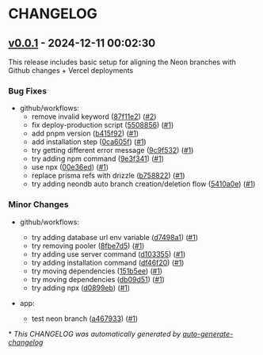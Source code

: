 # CHANGELOG

## [v0.0.1](https://github.com/hliutongco/stagedoor/releases/tag/v0.0.1) - 2024-12-11 00:02:30

This release includes basic setup for aligning the Neon branches with Github changes + Vercel deployments

### Bug Fixes

- github/workflows:
  - remove invalid keyword ([87f11e2](https://github.com/hliutongco/stagedoor/commit/87f11e20492f3464ff0036b0120563e0c21bc96f)) ([#2](https://github.com/hliutongco/stagedoor/pull/2))
  - fix deploy-production script ([5508856](https://github.com/hliutongco/stagedoor/commit/55088563178197009d99401ec17457919c571ddf)) ([#1](https://github.com/hliutongco/stagedoor/pull/1))
  - add pnpm version ([b415f92](https://github.com/hliutongco/stagedoor/commit/b415f9217f5a5ad311f6e2219c818787233daf86)) ([#1](https://github.com/hliutongco/stagedoor/pull/1))
  - add installation step ([0ca605f](https://github.com/hliutongco/stagedoor/commit/0ca605f73155d49665b41a73a3f9ab9d15910c97)) ([#1](https://github.com/hliutongco/stagedoor/pull/1))
  - try getting different error message ([9c9f532](https://github.com/hliutongco/stagedoor/commit/9c9f532fb9ecd51a704ab67ee4b57a4c91b1d96f)) ([#1](https://github.com/hliutongco/stagedoor/pull/1))
  - try adding npm command ([9e3f341](https://github.com/hliutongco/stagedoor/commit/9e3f341fc4fc471ea5b72b585df3986f92bac80c)) ([#1](https://github.com/hliutongco/stagedoor/pull/1))
  - use npx ([00e36ed](https://github.com/hliutongco/stagedoor/commit/00e36ed65141f287ca7d5b373915b55c311811aa)) ([#1](https://github.com/hliutongco/stagedoor/pull/1))
  - replace prisma refs with drizzle ([b758822](https://github.com/hliutongco/stagedoor/commit/b758822d65e699b0cecfe95c42d7fa42a7dff353)) ([#1](https://github.com/hliutongco/stagedoor/pull/1))
  - try adding neondb auto branch creation/deletion flow ([5410a0e](https://github.com/hliutongco/stagedoor/commit/5410a0e362f8ada615f9c22cb7d6c3fdc89a73e2)) ([#1](https://github.com/hliutongco/stagedoor/pull/1))

### Minor Changes

- github/workflows:

  - try adding database url env variable ([d7498a1](https://github.com/hliutongco/stagedoor/commit/d7498a1adce4848366dd6f2b80a8b6268c424f8b)) ([#1](https://github.com/hliutongco/stagedoor/pull/1))
  - try removing pooler ([8fbe7d5](https://github.com/hliutongco/stagedoor/commit/8fbe7d5d3208f8215d72c6878756fa9b2b67770d)) ([#1](https://github.com/hliutongco/stagedoor/pull/1))
  - try adding use server command ([d103355](https://github.com/hliutongco/stagedoor/commit/d1033559ae429d609e2e367d7ba83196518ae9b5)) ([#1](https://github.com/hliutongco/stagedoor/pull/1))
  - try adding installation command ([df46f20](https://github.com/hliutongco/stagedoor/commit/df46f209c65f589a369d597d2ff38c149ec79945)) ([#1](https://github.com/hliutongco/stagedoor/pull/1))
  - try moving dependencies ([151b5ee](https://github.com/hliutongco/stagedoor/commit/151b5eeb4068351a6d31d19189be83503d0f3a9d)) ([#1](https://github.com/hliutongco/stagedoor/pull/1))
  - try moving dependencies ([db09d51](https://github.com/hliutongco/stagedoor/commit/db09d514631ae4b9e740030527311421777cb5b7)) ([#1](https://github.com/hliutongco/stagedoor/pull/1))
  - try adding npx ([d0899eb](https://github.com/hliutongco/stagedoor/commit/d0899eb8405467e615be5679bce60bdde31d67c0)) ([#1](https://github.com/hliutongco/stagedoor/pull/1))

- app:
  - test neon branch ([a467933](https://github.com/hliutongco/stagedoor/commit/a467933c4e1cae11bf775558f5ccd48fbe255c8d)) ([#1](https://github.com/hliutongco/stagedoor/pull/1))

\* _This CHANGELOG was automatically generated by [auto-generate-changelog](https://github.com/BobAnkh/auto-generate-changelog)_

